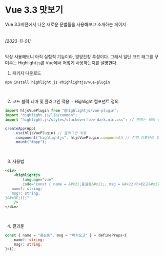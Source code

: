 # Vue 3.3 맛보기

Vue 3.3버전에서 나온 새로운 문법들을 사용해보고 소개하는 페이지
<br/><br/>

###### [2023-11-01]

막상 사용해보니 아직 실험적 기능이라, 엉망진창 투성이다. 그래서 일단 코드 태그를 꾸며주는 Highlight.js를 Vue에서 어떻게 사용하는지를 설명한다.
<br/>

1. 패키지 다운로드

```shell
npm install highlight.js @highlightjs/vue-plugin
```

<br/>

2. 코드 블럭 테마 및 플러그인 적용 + Highlight 컴포넌트 정의

```javascript
import hljsVuePlugin from "@highlightjs/vue-plugin";
import "highlight.js/lib/common";
import "highlight.js/styles/stackoverflow-dark.min.css"; // 원하는 테마 선택

createApp(App)
    .use(hljsVuePlugin) // 플러그인 적용
    .component("highlightjs", hljsVuePlugin.component) // 전역 컴포넌트 정의
    .mount("#app");
```

<br/>

3. 사용법

```html
<div>
    <highlightjs
        language="vue"
        code="const { name = &#x22;홍길동&#x22;, msg = &#x22;어서오고&#x22; } = defineProps&#x3C;{
   name?: string;
   msg?: string;
}&#x3E;();"
    />
</div>
```

<br/>

4. 결과물

```typescript
const { name = "홍길동", msg = "어서오고" } = defineProps<{
    name?: string;
    msg?: string;
}>();
```
